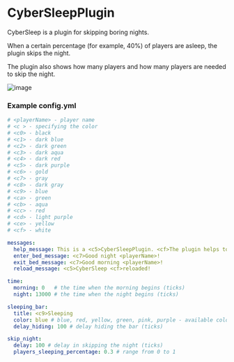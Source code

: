 # CyberSleepPlugin
CyberSleep is a plugin for skipping boring nights.

When a certain percentage (for example, 40%) of players are asleep, the plugin skips the night.

The plugin also shows how many players and how many players are needed to skip the night.

![image](https://user-images.githubusercontent.com/59681620/145094592-b717290f-3b73-47f5-ab92-ec6459915186.png)

### Example config.yml
```yml
# <playerName> - player name
# <c > - specifying the color
# <c0> - black
# <c1> - dark blue
# <c2> - dark green
# <c3> - dark aqua
# <c4> - dark red
# <c5> - dark purple
# <c6> - gold
# <c7> - gray
# <c8> - dark gray
# <c9> - blue
# <ca> - green
# <cb> - aqua
# <cc> - red
# <cd> - light purple
# <ce> - yellow
# <cf> - white

messages:
  help_message: This is a <c5>CyberSleepPlugin. <cf>The plugin helps to skip boring nights!
  enter_bed_message: <c7>Good night <playerName>!
  exit_bed_message: <c7>Good morning <playerName>!
  reload_message: <c5>CyberSleep <cf>reloaded!

time:
  morning: 0   # the time when the morning begins (ticks)
  night: 13000 # the time when the night begins (ticks)

sleeping_bar:
  title: <c9>Sleeping
  color: blue # blue, red, yellow, green, pink, purple - available colors
  delay_hiding: 100 # delay hiding the bar (ticks)

skip_night:
  delay: 100 # delay in skipping the night (ticks)
  players_sleeping_percentage: 0.3 # range from 0 to 1

```

